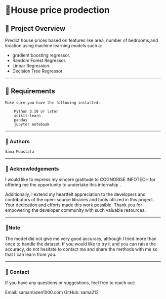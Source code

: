 # 🎯House price prodection


## 📖 Project Overview

Predict house prices based on features like area, number of bedrooms,and location using machine learning models such a:
* gradient boosting regressor.
* Random Forest Regressor.
* Linear Regression.
* Decision Tree Regressor.

--- 

## 🔧 Requirements

    Make sure you have the following installed:

        Python 3.10 or later
        scikit-learn
        pandas
        jupyter notebook

--- 

### 👤 Authors

    Sama Moustafa

--- 

### 🙏 Acknowledgements

I would like to express my sincere gratitude to COGNORISE INFOTECH for offering me the opportunity to undertake this internship .

Additionally, I extend my heartfelt appreciation to the developers and contributors of the open-source libraries and tools utilized in this project. Your dedication and efforts made this work possible. Thank you for empowering the developer community with such valuable resources.

--- 
### 📝Note 

The model did not give me very good accuracy, although I tried more than once to handle the dataset. If you would like to try it and you can raise the accuracy, do not hesitate to contact me and share the methods with me so that I can learn from you.

---
### 📧 Contact
If you have any questions or suggestions, feel free to reach out:

Email: samamazen1000.com
GitHub: sama212

